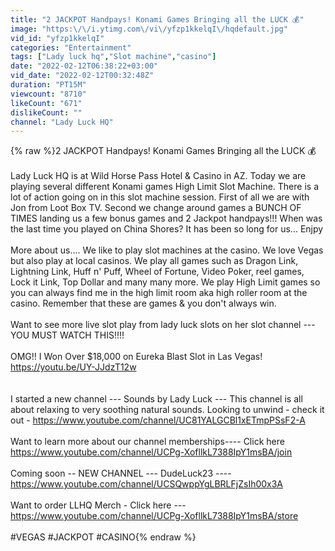 ```yaml
---
title: "2 JACKPOT Handpays! Konami Games Bringing all the LUCK 💰"
image: "https:\/\/i.ytimg.com\/vi\/yfzp1kkelqI\/hqdefault.jpg"
vid_id: "yfzp1kkelqI"
categories: "Entertainment"
tags: ["Lady luck hq","Slot machine","casino"]
date: "2022-02-12T06:38:22+03:00"
vid_date: "2022-02-12T00:32:48Z"
duration: "PT15M"
viewcount: "8710"
likeCount: "671"
dislikeCount: ""
channel: "Lady Luck HQ"
---
```

{% raw %}2 JACKPOT Handpays! Konami Games Bringing all the LUCK 💰<br /><br />Lady Luck HQ is at Wild Horse Pass Hotel &amp; Casino in AZ. Today we are playing  several different Konami games High Limit Slot Machine. There is a lot of action going on in this slot machine session. First of all we are with Jon from Loot Box TV. Second we change around games a BUNCH OF TIMES landing us a few bonus games and 2 Jackpot handpays!!! When was the last time you played on China Shores? It has been so long for us... Enjpy<br /><br />More about us.... We like to play slot machines at the casino. We love Vegas but also play at local casinos. We play all games such as Dragon Link, Lightning Link, Huff n' Puff, Wheel of Fortune, Video Poker, reel games, Lock it Link, Top Dollar and many many more. We play High Limit games so you can always find me in the high limit room aka high roller room at the casino. Remember that these are games &amp; you don't always win. <br /><br />Want to see more live slot play from lady luck slots on her slot channel --- YOU MUST WATCH THIS!!!! <br /><br />OMG!! I Won Over $18,000 on Eureka Blast Slot in Las Vegas! <a rel="nofollow" target="blank" href="https://youtu.be/UY-JJdzT12w">https://youtu.be/UY-JJdzT12w</a><br /><br /><br />I started a new channel --- Sounds by Lady Luck --- This channel is all about relaxing to very soothing natural sounds. Looking to unwind - check it out - <a rel="nofollow" target="blank" href="https://www.youtube.com/channel/UC81YALGCBl1xETmpPSsF2-A">https://www.youtube.com/channel/UC81YALGCBl1xETmpPSsF2-A</a><br /><br />Want to learn more about our channel memberships---- Click here <a rel="nofollow" target="blank" href="https://www.youtube.com/channel/UCPg-XofllkL7388IpY1msBA/join">https://www.youtube.com/channel/UCPg-XofllkL7388IpY1msBA/join</a><br /><br />Coming soon -- NEW CHANNEL --- DudeLuck23 ---- <a rel="nofollow" target="blank" href="https://www.youtube.com/channel/UCSQwppYgLBRLFjZsIh00x3A">https://www.youtube.com/channel/UCSQwppYgLBRLFjZsIh00x3A</a><br /><br />Want to order LLHQ Merch - Click here --- <a rel="nofollow" target="blank" href="https://www.youtube.com/channel/UCPg-XofllkL7388IpY1msBA/store">https://www.youtube.com/channel/UCPg-XofllkL7388IpY1msBA/store</a><br /><br />#VEGAS #JACKPOT #CASINO{% endraw %}
